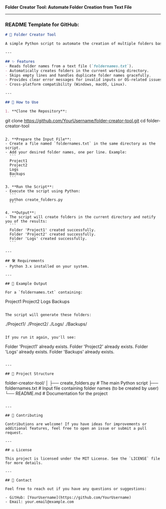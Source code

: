 **Folder Creator Tool: Automate Folder Creation from Text File**

---

### README Template for GitHub:

```markdown
# 📂 Folder Creator Tool

A simple Python script to automate the creation of multiple folders based on folder names listed in a text file. This tool is perfect for developers, system administrators, or anyone who needs to quickly generate multiple directories.

---

## ✨ Features
- Reads folder names from a text file (`foldernames.txt`).
- Automatically creates folders in the current working directory.
- Skips empty lines and handles duplicate folder names gracefully.
- Provides clear error messages for invalid inputs or OS-related issues.
- Cross-platform compatibility (Windows, macOS, Linux).

---

## 🚀 How to Use

1. **Clone the Repository**:
   ```
   git clone https://github.com/YourUsername/folder-creator-tool.git
   cd folder-creator-tool
   ```

2. **Prepare the Input File**:
   - Create a file named `foldernames.txt` in the same directory as the script.
   - Add your desired folder names, one per line. Example:
     ```
     Project1
     Project2
     Logs
     Backups
     ```

3. **Run the Script**:
   - Execute the script using Python:
     ```
     python create_folders.py
     ```

4. **Output**:
   - The script will create folders in the current directory and notify you of the results:
     ```
     Folder 'Project1' created successfully.
     Folder 'Project2' created successfully.
     Folder 'Logs' created successfully.
     ```

---

## 🛠️ Requirements
- Python 3.x installed on your system.

---

## 📝 Example Output

For a `foldernames.txt` containing:
```
Project1
Project2
Logs
Backups
```

The script will generate these folders:
```
./Project1/
./Project2/
./Logs/
./Backups/
```

If you run it again, you'll see:
```
Folder 'Project1' already exists.
Folder 'Project2' already exists.
Folder 'Logs' already exists.
Folder 'Backups' already exists.
```

---

## 📂 Project Structure

```
folder-creator-tool/
│
├── create_folders.py       # The main Python script
├── foldernames.txt         # Input file containing folder names (to be created by user)
└── README.md               # Documentation for the project
```

---

## 🤝 Contributing

Contributions are welcome! If you have ideas for improvements or additional features, feel free to open an issue or submit a pull request.

---

## ⚖️ License

This project is licensed under the MIT License. See the `LICENSE` file for more details.

---

## 📧 Contact

Feel free to reach out if you have any questions or suggestions:

- GitHub: [YourUsername](https://github.com/YourUsername)
- Email: your.email@example.com
```
